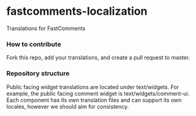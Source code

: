 # fastcomments-localization
Translations for FastComments

### How to contribute

Fork this repo, add your translations, and create a pull request to master.

### Repository structure

Public facing widget translations are located under text/widgets. For example, the public facing comment widget is text/widgets/comment-ui.
Each component has its own translation files and can support its own locales, however we should aim for consistency.

